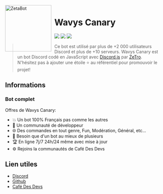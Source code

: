 <img width="150" height="150" align="left" style="float: left; margin: 0 10px 0 0;" alt="ZetaBot" src="https://cdn.discordapp.com/attachments/826802756739137546/829046002174525470/circle-cropped_7.png">  

# Wavys Canary

[![](https://img.shields.io/discord/761541041152983050.svg?logo=discord&colorB=7289DA)](https://discord.gg/2Ph7nNSQPJ)
[![](https://img.shields.io/badge/discord.js-v12.0.0--dev-blue.svg?logo=npm)](https://github.com/discordjs)
[![](https://img.shields.io/badge/paypal-donate-blue.svg)](https://paypal.me/ZeTrOoff)

> Ce bot est utilisé par plus de +2 000 utilisateurs Discord et plus de +10 serveurs.
Wavys Canary est un bot Discord codé en JavaScript avec [Discord.js](https://discord.js.org) par [ZeTro](https://github.com/ZeTro0555).  
N'hésitez pas à ajouter une étoile ⭐ au référentiel pour promouvoir le projet!
## Informations

### Bot complet

Offres de Wavys Canary:
* 💥 Un bot 100% Français pas comme les autres
* 💯 Un communauté de développeur
* 🌐 Des commandes en tout genre, Fun, Modération, Général, etc...
* 🤩 Besoin que d'un bot au mieux de plusieurs
* 🏆 En ligne 7j/7 24h/24 même avec mise à jour
* ⚙️ Rejoins la communautés de Café Des Devs

## Lien utiles

*   [Discord](https://discord.gg/2Ph7nNSQPJ)
*   [Github](https://github.com/ZeTro0555)
*   [Café Des Devs](https://cafe-des-devs.fr)
